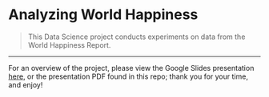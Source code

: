 # Analyzing World Happiness

>This Data Science project conducts experiments on data from the World Happiness Report.

---

For an overview of the project, please view the Google Slides presentation [here](https://docs.google.com/presentation/d/15CyTWlcpBCrXQbNy1x6s7UgF-7_dlMLYTFnSzHDff-E/edit?usp=sharing), or the presentation PDF found in this repo; thank you for your time, and enjoy!
